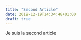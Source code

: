 ```yaml
---
title: "Second Article"
date: 2019-12-19T14:34:48+01:00
draft: true
---
```

Je suis la second article
